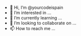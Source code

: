 - 👋 Hi, I’m @yourcodeispain
- 👀 I’m interested in ...
- 🌱 I’m currently learning ...
- 💞️ I’m looking to collaborate on ...
- 📫 How to reach me ...

<!---
yourcodeispain/yourcodeispain is a ✨ special ✨ repository because its `README.md` (this file) appears on your GitHub profile.
You can click the Preview link to take a look at your changes.
--->
